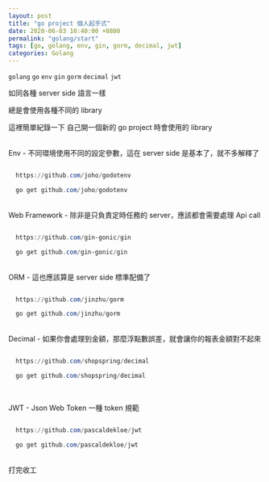 ```yaml
---
layout: post
title: "go project 個人起手式"
date: 2020-06-03 10:40:00 +0800
permalink: "golang/start"
tags: [go, golang, env, gin, gorm, decimal, jwt]
categories: Golang
---
```


`golang` `go` `env` `gin` `gorm` `decimal` `jwt`

如同各種 server side 語言一樣

總是會使用各種不同的 library

這裡簡單紀錄一下 自己開一個新的 go project 時會使用的 library

<br>
Env - 不同環境使用不同的設定參數，這在 server side 是基本了，就不多解釋了

```powershell

  https://github.com/joho/godotenv

  go get github.com/joho/godotenv

```

<br>
Web Framework - 除非是只負責定時任務的 server，應該都會需要處理 Api call

```powershell

  https://github.com/gin-gonic/gin

  go get github.com/gin-gonic/gin

```

<br>
ORM - 這也應該算是 server side 標準配備了

```powershell

  https://github.com/jinzhu/gorm

  go get github.com/jinzhu/gorm

```

<br>
Decimal - 如果你會處理到金額，那麼浮點數誤差，就會讓你的報表金額對不起來

```powershell

  https://github.com/shopspring/decimal

  go get github.com/shopspring/decimal

```

<br>

JWT - Json Web Token 一種 token 規範

```powershell

  https://github.com/pascaldekloe/jwt

  go get github.com/pascaldekloe/jwt

```

<br>
打完收工
